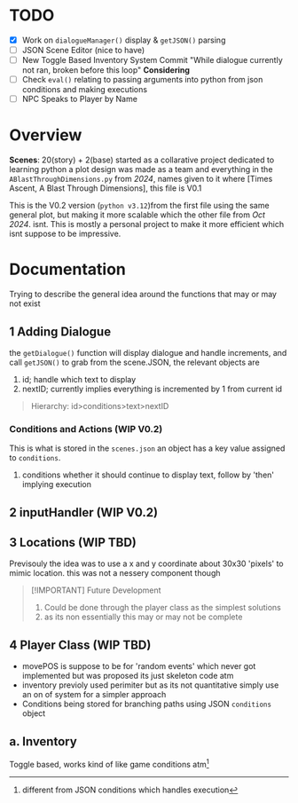 # TODO
- [x] Work on `dialogueManager()` display & `getJSON()` parsing
- [ ] JSON Scene Editor (nice to have)
- [ ] New Toggle Based Inventory System
Commit "While dialogue currently not ran, broken before this loop"
**Considering**
- [ ] Check `eval()` relating to passing arguments into python from json conditions and making executions
- [ ] NPC Speaks to Player by Name

# Overview
**Scenes**: 20(story) + 2(base)
started as a collarative project dedicated to learning python a plot design was made as a team and everything in the `ABlastThroughDimensions.py` from *2024*, names given to it where [Times Ascent, A Blast Through Dimensions], this file is V0.1

This is the V0.2 version (`python v3.12`)from the first file using the same general plot, but making it more scalable which the other file from *Oct 2024*. isnt. This is mostly a personal project to make it more efficient which isnt suppose to be impressive.

# Documentation
Trying to describe the general idea around the functions that may or may not exist
## 1 Adding Dialogue
the `getDialogue()` function will display dialogue and handle increments, and call `getJSON()` to grab from the scene.JSON, the relevant objects are
1. id; handle which text to display
2. nextID; currently implies everything is incremented by 1 from current id

>Hierarchy: id>conditions>text>nextID

### Conditions and Actions (WIP V0.2)
This is what is stored in the `scenes.json` an object has a key value  assigned to `conditions`.

1. conditions whether it should continue to display text, follow by 'then' implying execution

## 2 inputHandler (WIP V0.2)

## 3 Locations (WIP TBD)
Previsouly the idea was to use a x and y coordinate about 30x30 'pixels' to mimic location. this was not a nessery component though
>[!IMPORTANT] Future Development
>1.  Could be done through the player class as the simplest solutions 
>2. as its non essentially this may or may not be complete

## 4 Player Class (WIP TBD)
- movePOS is suppose to be for 'random events' which never got implemented but was proposed its just skeleton code atm
- inventory previoly used perimiter but as its not quantitative simply use an on of system for a simpler approach
- Conditions being stored for branching paths using JSON `conditions` object
## a. Inventory
Toggle based, works kind of like game conditions atm[^1]

[^1]: different from JSON conditions which handles execution